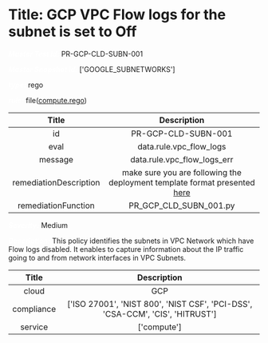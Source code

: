 



# Title: GCP VPC Flow logs for the subnet is set to Off


***<font color="white">Master Test Id:</font>*** PR-GCP-CLD-SUBN-001

***<font color="white">Master Snapshot Id:</font>*** ['GOOGLE_SUBNETWORKS']

***<font color="white">type:</font>*** rego

***<font color="white">rule:</font>*** file([compute.rego])  
  
  
  
  

|Title|Description|
| :---: | :---: |
|id|PR-GCP-CLD-SUBN-001|
|eval|data.rule.vpc_flow_logs|
|message|data.rule.vpc_flow_logs_err|
|remediationDescription|make sure you are following the deployment template format presented <a href='https://cloud.google.com/compute/docs/reference/rest/v1/subnetworks' target='_blank'>here</a>|
|remediationFunction|PR_GCP_CLD_SUBN_001.py|


***<font color="white">Severity:</font>*** Medium

***<font color="white">Description:</font>*** This policy identifies the subnets in VPC Network which have Flow logs disabled. It enables to capture information about the IP traffic going to and from network interfaces in VPC Subnets.  
  
  

|Title|Description|
| :---: | :---: |
|cloud|GCP|
|compliance|['ISO 27001', 'NIST 800', 'NIST CSF', 'PCI-DSS', 'CSA-CCM', 'CIS', 'HITRUST']|
|service|['compute']|



[compute.rego]: https://github.com/prancer-io/prancer-compliance-test/tree/master/google/cloud/compute.rego
